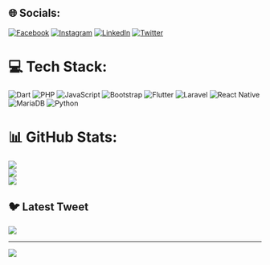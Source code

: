 
## 🌐 Socials:
[![Facebook](https://img.shields.io/badge/Facebook-%231877F2.svg?logo=Facebook&logoColor=white)](https://www.facebook.com/byron.delgado.353/) [![Instagram](https://img.shields.io/badge/Instagram-%23E4405F.svg?logo=Instagram&logoColor=white)](https://instagram.com/elbartomad) [![LinkedIn](https://img.shields.io/badge/LinkedIn-%230077B5.svg?logo=linkedin&logoColor=white)](https://www.linkedin.com/in/byron-enrique-montes-5093b512b/) [![Twitter](https://img.shields.io/badge/Twitter-%231DA1F2.svg?logo=Twitter&logoColor=white)](https://twitter.com/ByronElbartoDelgado) 

# 💻 Tech Stack:
![Dart](https://img.shields.io/badge/dart-%230175C2.svg?style=for-the-badge&logo=dart&logoColor=white) ![PHP](https://img.shields.io/badge/php-%23777BB4.svg?style=for-the-badge&logo=php&logoColor=white) ![JavaScript](https://img.shields.io/badge/javascript-%23323330.svg?style=for-the-badge&logo=javascript&logoColor=%23F7DF1E) ![Bootstrap](https://img.shields.io/badge/bootstrap-%23563D7C.svg?style=for-the-badge&logo=bootstrap&logoColor=white) ![Flutter](https://img.shields.io/badge/Flutter-%2302569B.svg?style=for-the-badge&logo=Flutter&logoColor=white) ![Laravel](https://img.shields.io/badge/laravel-%23FF2D20.svg?style=for-the-badge&logo=laravel&logoColor=white) ![React Native](https://img.shields.io/badge/react_native-%2320232a.svg?style=for-the-badge&logo=react&logoColor=%2361DAFB) ![MariaDB](https://img.shields.io/badge/MariaDB-003545?style=for-the-badge&logo=mariadb&logoColor=white) ![Python](https://img.shields.io/badge/mysql-%2300f.svg?style=for-the-badge&logo=mysql&logoColor=white)
# 📊 GitHub Stats:
![](https://github-readme-stats.vercel.app/api?username=bdelgado1994&theme=dark&hide_border=false&include_all_commits=false&count_private=false)<br/>
![](https://github-readme-streak-stats.herokuapp.com/?user=bdelgado1994&theme=dark&hide_border=false)<br/>
![](https://github-readme-stats.vercel.app/api/top-langs/?username=bdelgado1994&theme=dark&hide_border=false&include_all_commits=false&count_private=false&layout=compact)

## 🐦 Latest Tweet
[![](https://gtce.itsvg.in/api?username=ByronElbartoDelgado)](https://github.com/VishwaGauravIn/github-twitter-card-embed)

---
[![](https://visitcount.itsvg.in/api?id=bdelgado1994&icon=0&color=0)](https://visitcount.itsvg.in)

<!-- Proudly created with GPRM ( https://gprm.itsvg.in ) -->
